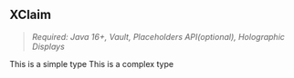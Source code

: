 ## XClaim

> _Required: Java 16+, Vault, Placeholders API(optional), Holographic Displays_

<aTag>
  <simpleType>This is a simple type</simpleType>
 
  <complexType>
    <simpleType>This is a complex type</simpleType>
  </complexType>
</aTag>